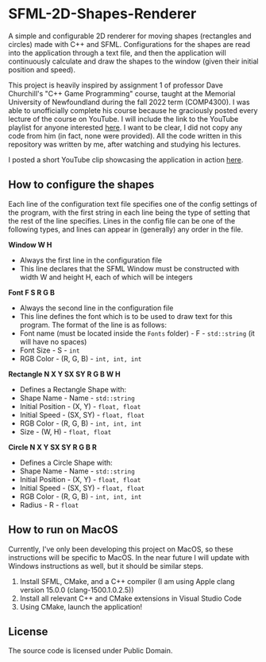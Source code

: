 # SFML-2D-Shapes-Renderer

A simple and configurable 2D renderer for moving shapes (rectangles and circles) made with C++ and SFML. Configurations for the shapes are read into the application through a text file, and then the application will continuously calculate and draw the shapes to the window (given their initial position and speed).

This project is heavily inspired by assignment 1 of professor Dave Churchill's "C++ Game Programming" course, taught at the Memorial University of Newfoundland during the fall 2022 term (COMP4300). I was able to unofficially complete his course because he graciously posted every lecture of the course on YouTube. I will include the link to the YouTube playlist for anyone interested [here](https://www.youtube.com/playlist?list=PL_xRyXins848nDj2v-TJYahzvs-XW9sVV). I want to be clear, I did not copy any code from him (in fact, none were provided). All the code written in this repository was written by me, after watching and studying his lectures.

I posted a short YouTube clip showcasing the application in action [here](https://www.youtube.com/watch?v=7kvdFnJ9VuM).

## How to configure the shapes

Each line of the configuration text file specifies one of the config settings of the program, with the first string in each line being the type of setting that the rest of the line specifies. Lines in the config file can be one of the following types, and lines can appear in (generally) any order in the file.

**Window W H**
- Always the first line in the configuration file
- This line declares that the SFML Window must be constructed with width W and height H, each of which will be integers

**Font F S R G B**
- Always the second line in the configuration file
- This line defines the font which is to be used to draw text for this program. The format of the line is as follows:
- Font name (must be located inside the `Fonts` folder) - F - `std::string` (it will have no spaces)
- Font Size - S - `int`
- RGB Color - (R, G, B) - `int, int, int`

**Rectangle N X Y SX SY R G B W H**
- Defines a Rectangle Shape with:
- Shape Name - Name - `std::string`
- Initial Position - (X, Y) - `float, float`
- Initial Speed - (SX, SY) - `float, float`
- RGB Color - (R, G, B) - `int, int, int`
- Size - (W, H) - `float, float`

**Circle N X Y SX SY R G B R**
- Defines a Circle Shape with:
- Shape Name - Name - `std::string`
- Initial Position - (X, Y) - `float, float`
- Initial Speed - (SX, SY) - `float, float`
- RGB Color - (R, G, B) - `int, int, int`
- Radius - R - `float`

## How to run on MacOS

Currently, I've only been developing this project on MacOS, so these instructions will be specific to MacOS. In the near future I will update with Windows instructions as well, but it should be similar steps.

1. Install SFML, CMake, and a C++ compiler (I am using Apple clang version 15.0.0 (clang-1500.1.0.2.5))
2. Install all relevant C++ and CMake extensions in Visual Studio Code
3. Using CMake, launch the application!

## License

The source code is licensed under Public Domain.
